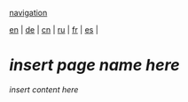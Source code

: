 [navigation](https://github.com/syncloud/docs/blob/master/*/index.md)

[en](https://github.com/syncloud/platform/wiki/Slow) | 
[de](https://github.com/syncloud/docs/blob/master/de/content/Slow.md) | 
[cn](https://github.com/syncloud/docs/blob/master/cn/content/Slow.md) | 
[ru](https://github.com/syncloud/docs/blob/master/ru/content/Slow.md) | 
[fr](https://github.com/syncloud/docs/blob/master/fr/content/Slow.md) | 
[es](https://github.com/syncloud/docs/blob/master/es/content/Slow.md) | 

# *insert page name here*

*insert content here*

